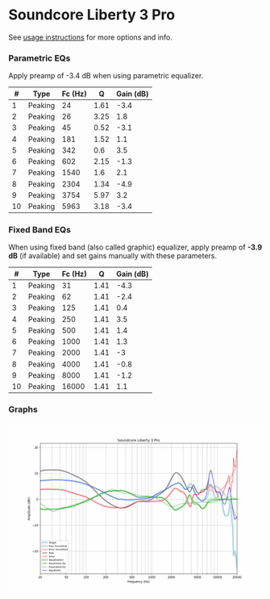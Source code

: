 # Soundcore Liberty 3 Pro
See [usage instructions](https://github.com/jaakkopasanen/AutoEq#usage) for more options and info.

### Parametric EQs
Apply preamp of -3.4 dB when using parametric equalizer.

|   # | Type    |   Fc (Hz) |    Q |   Gain (dB) |
|-----|---------|-----------|------|-------------|
|   1 | Peaking |        24 | 1.61 |        -3.4 |
|   2 | Peaking |        26 | 3.25 |         1.8 |
|   3 | Peaking |        45 | 0.52 |        -3.1 |
|   4 | Peaking |       181 | 1.52 |         1.1 |
|   5 | Peaking |       342 | 0.6  |         3.5 |
|   6 | Peaking |       602 | 2.15 |        -1.3 |
|   7 | Peaking |      1540 | 1.6  |         2.1 |
|   8 | Peaking |      2304 | 1.34 |        -4.9 |
|   9 | Peaking |      3754 | 5.97 |         3.2 |
|  10 | Peaking |      5963 | 3.18 |        -3.4 |

### Fixed Band EQs
When using fixed band (also called graphic) equalizer, apply preamp of **-3.9 dB** (if available) and set gains manually with these parameters.

|   # | Type    |   Fc (Hz) |    Q |   Gain (dB) |
|-----|---------|-----------|------|-------------|
|   1 | Peaking |        31 | 1.41 |        -4.3 |
|   2 | Peaking |        62 | 1.41 |        -2.4 |
|   3 | Peaking |       125 | 1.41 |         0.4 |
|   4 | Peaking |       250 | 1.41 |         3.5 |
|   5 | Peaking |       500 | 1.41 |         1.4 |
|   6 | Peaking |      1000 | 1.41 |         1.3 |
|   7 | Peaking |      2000 | 1.41 |        -3   |
|   8 | Peaking |      4000 | 1.41 |        -0.8 |
|   9 | Peaking |      8000 | 1.41 |        -1.2 |
|  10 | Peaking |     16000 | 1.41 |         1.1 |

### Graphs
![](./Soundcore%20Liberty%203%20Pro.png)
